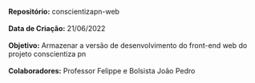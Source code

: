 <b>Repositório:</b> conscientizapn-web <br><br>
<b>Data de Criação:</b> 21/06/2022 <br><br>
<b>Objetivo:</b> Armazenar a versão de desenvolvimento do front-end web do projeto conscientiza pn <br><br>
<b>Colaboradores:</b> Professor Felippe e Bolsista João Pedro <br>
